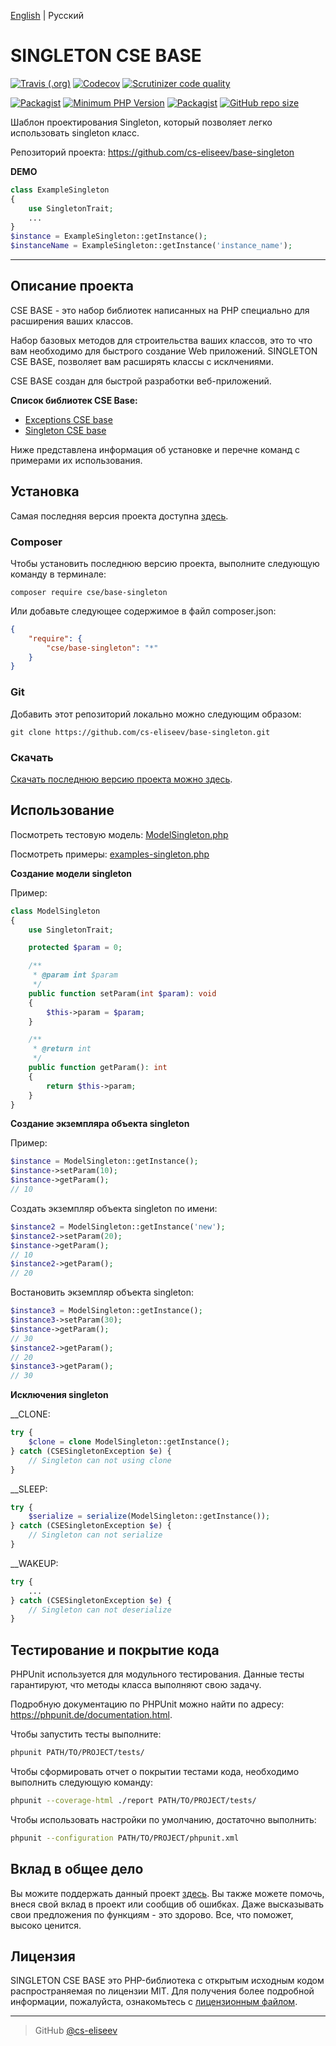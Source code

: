 [English](https://github.com/cs-eliseev/base-singleton/blob/master/README.md) | Русский

SINGLETON CSE BASE
=======

[![Travis (.org)](https://img.shields.io/travis/cs-eliseev/base-singleton.svg?style=flat-square)](https://travis-ci.org/cs-eliseev/base-singleton)
[![Codecov](https://img.shields.io/codecov/c/github/cs-eliseev/base-singleton.svg?style=flat-square)](https://codecov.io/gh/cs-eliseev/base-singleton)
[![Scrutinizer code quality](https://img.shields.io/scrutinizer/g/cs-eliseev/base-singleton.svg?style=flat-square)](https://scrutinizer-ci.com/g/cs-eliseev/base-singleton/?branch=master)

[![Packagist](https://img.shields.io/packagist/v/cse/base-singleton.svg?style=flat-square)](https://packagist.org/packages/cse/base-singleton)
[![Minimum PHP Version](https://img.shields.io/badge/php-%3E%3D%207.1-8892BF.svg?style=flat-square)](https://packagist.org/packages/cse/base-singleton)
[![Packagist](https://img.shields.io/packagist/l/cse/base-singleton.svg?style=flat-square)](https://github.com/cs-eliseev/base-singleton/blob/master/LICENSE.md)
[![GitHub repo size](https://img.shields.io/github/repo-size/cs-eliseev/base-singleton.svg?style=flat-square)](https://github.com/cs-eliseev/base-singleton/archive/master.zip)

Шаблон проектирования Singleton, который позволяет легко использовать singleton класс.

Репозиторий проекта: https://github.com/cs-eliseev/base-singleton

**DEMO**
```php
class ExampleSingleton
{
    use SingletonTrait;
    ...
}
$instance = ExampleSingleton::getInstance();
$instanceName = ExampleSingleton::getInstance('instance_name');
```

***


## Описание проекта

CSE BASE - это набор библиотек написанных на PHP специально для расширения ваших классов.

Набор базовых методов для строительства ваших классов, это то что вам необходимо для быстрого создание Web приложений. 
SINGLETON CSE BASE, позволяет вам расширять классы с исклчениями.

CSE BASE создан для быстрой разработки веб-приложений.

**Список библиотек CSE Base:**
* [Exceptions CSE base](https://github.com/cs-eliseev/base-exceptions)
* [Singleton CSE base](https://github.com/cs-eliseev/base-singleton)

Ниже представлена информация об установке и перечне команд с примерами их использования.


## Установка

Самая последняя версия проекта доступна [здесь](https://github.com/cs-eliseev/base-singleton).

### Composer

Чтобы установить последнюю версию проекта, выполните следующую команду в терминале:
```shell
composer require cse/base-singleton
```

Или добавьте следующее содержимое в файл composer.json:
```json
{
    "require": {
        "cse/base-singleton": "*"
    }
}
```

### Git

Добавить этот репозиторий локально можно следующим образом:
```shell
git clone https://github.com/cs-eliseev/base-singleton.git
```

### Скачать

[Скачать последнюю версию проекта можно здесь](https://github.com/cs-eliseev/base-singleton/archive/master.zip).


## Использование


Посмотреть тестовую модель: [ModelSingleton.php](https://github.com/cs-eliseev/base-singleton/blob/master/tests-data/ModelSingleton.php)

Посмотреть примеры: [examples-singleton.php](https://github.com/cs-eliseev/base-singleton/blob/master/examples/examples-singleton.php)

**Создание модели singleton**

Пример:
```php
class ModelSingleton
{
    use SingletonTrait;

    protected $param = 0;

    /**
     * @param int $param
     */
    public function setParam(int $param): void
    {
        $this->param = $param;
    }

    /**
     * @return int
     */
    public function getParam(): int
    {
        return $this->param;
    }
}
```

**Создание экземпляра объекта singleton**

Пример:
```php
$instance = ModelSingleton::getInstance();
$instance->setParam(10);
$instance->getParam();
// 10
```

Создать экземпляр объекта singleton по имени:
```php
$instance2 = ModelSingleton::getInstance('new');
$instance2->setParam(20);
$instance->getParam();
// 10
$instance2->getParam();
// 20
```

Востановить экземпляр объекта singleton:
```php
$instance3 = ModelSingleton::getInstance();
$instance3->setParam(30);
$instance->getParam();
// 30
$instance2->getParam();
// 20
$instance3->getParam();
// 30
```

**Исключения singleton**

__CLONE:
```php
try {
    $clone = clone ModelSingleton::getInstance();
} catch (CSESingletonException $e) {
    // Singleton can not using clone
}
```

__SLEEP:
```php
try {
    $serialize = serialize(ModelSingleton::getInstance());
} catch (CSESingletonException $e) {
    // Singleton can not serialize
}
```

__WAKEUP:
```php
try {
    ...
} catch (CSESingletonException $e) {
    // Singleton can not deserialize
}
```


## Тестирование и покрытие кода

PHPUnit используется для модульного тестирования. Данные тесты гарантируют, что методы класса выполняют свою задачу.

Подробную документацию по PHPUnit можно найти по адресу: https://phpunit.de/documentation.html.

Чтобы запустить тесты выполните:
```bash
phpunit PATH/TO/PROJECT/tests/
```

Чтобы сформировать отчет о покрытии тестами кода, необходимо выполнить следующую команду:
```bash
phpunit --coverage-html ./report PATH/TO/PROJECT/tests/
```

Чтобы использовать настройки по умолчанию, достаточно выполнить:
```bash
phpunit --configuration PATH/TO/PROJECT/phpunit.xml
```


## Вклад в общее дело

Вы можите поддержать данный проект [здесь](https://www.paypal.me/cseliseev/10usd). 
Вы также можете помочь, внеся свой вклад в проект или сообщив об ошибках.
Даже высказывать свои предложения по функциям - это здорово. Все, что поможет, высоко ценится.


## Лицензия

SINGLETON CSE BASE это PHP-библиотека с открытым исходным кодом распространяемая по лицензии MIT. Для получения более подробной информации, пожалуйста, ознакомьтесь с [лицензионным файлом](https://github.com/cs-eliseev/base-singleton/blob/master/LICENSE.md).

***

> GitHub [@cs-eliseev](https://github.com/cs-eliseev)